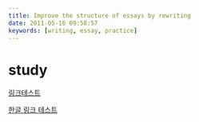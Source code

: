 ```yaml
---
title: Improve the structure of essays by rewriting
date: 2011-05-16 09:58:57
keywords: [writing, essay, practice]
---
```


# study

[링크테스트](/doc/test2.md)

[한글 링크 테스트](/doc/한글-테스트.md)
